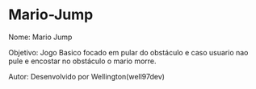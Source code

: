 # Mario-Jump

Nome: Mario Jump

Objetivo: Jogo Basico focado em pular do obstáculo e caso usuario nao pule e encostar no obstáculo o mario morre.

Autor: Desenvolvido por Wellington(well97dev)
